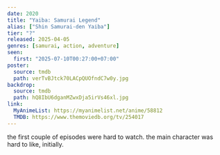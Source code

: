 ```yaml
---
date: 2020
title: "Yaiba: Samurai Legend"
alias: ["Shin Samurai-den Yaiba"]
tier: "?"
released: 2025-04-05
genres: [samurai, action, adventure]
seen:
  first: "2025-07-10T00:27:00+07:00"
poster:
  source: tmdb
  path: verTvBJtck70LACpQUOfndC7w0y.jpg
backdrop:
  source: tmdb
  path: hQ8IbU6dganMZwxDja5irVs46xl.jpg
link:
  MyAnimeList: https://myanimelist.net/anime/58812
  TMDB: https://www.themoviedb.org/tv/254017
---
```


the first couple of episodes were hard to watch. the main character was hard to like, initially.
